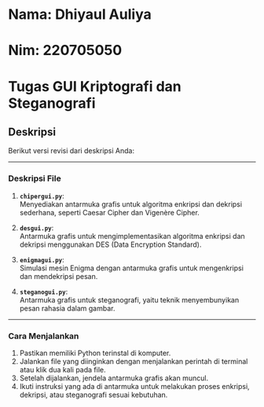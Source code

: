 
# Nama: Dhiyaul Auliya
# Nim: 220705050
# Tugas GUI Kriptografi dan Steganografi

## Deskripsi
Berikut versi revisi dari deskripsi Anda:  

---

### **Deskripsi File**
1. **`chipergui.py`**:  
   Menyediakan antarmuka grafis untuk algoritma enkripsi dan dekripsi sederhana, seperti Caesar Cipher dan Vigenère Cipher.  

2. **`desgui.py`**:  
   Antarmuka grafis untuk mengimplementasikan algoritma enkripsi dan dekripsi menggunakan DES (Data Encryption Standard).  

3. **`enigmagui.py`**:  
   Simulasi mesin Enigma dengan antarmuka grafis untuk mengenkripsi dan mendekripsi pesan.  

4. **`steganogui.py`**:  
   Antarmuka grafis untuk steganografi, yaitu teknik menyembunyikan pesan rahasia dalam gambar.  

---

### **Cara Menjalankan**
1. Pastikan memiliki Python terinstal di komputer.  
2. Jalankan file yang diinginkan dengan menjalankan perintah di terminal atau klik dua kali pada file.  
3. Setelah dijalankan, jendela antarmuka grafis akan muncul.  
4. Ikuti instruksi yang ada di antarmuka untuk melakukan proses enkripsi, dekripsi, atau steganografi sesuai kebutuhan.  



